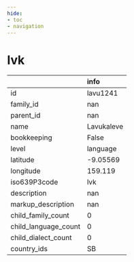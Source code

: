 ```yaml
---
hide:
- toc
- navigation
---
```

# lvk
|                      | info       |
|:---------------------|:-----------|
| id                   | lavu1241   |
| family_id            | nan        |
| parent_id            | nan        |
| name                 | Lavukaleve |
| bookkeeping          | False      |
| level                | language   |
| latitude             | -9.05569   |
| longitude            | 159.119    |
| iso639P3code         | lvk        |
| description          | nan        |
| markup_description   | nan        |
| child_family_count   | 0          |
| child_language_count | 0          |
| child_dialect_count  | 0          |
| country_ids          | SB         |